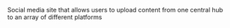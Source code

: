 Social media site that allows users to upload content from one central hub to an array of different platforms 
